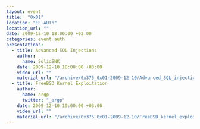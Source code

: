```yaml
---
layout: event
title:  "0x01"
location: "EE.AUTh"
location_url: ""
date: 2009-12-10 18:00:00 +03:00
categories: event auth
presentations:
  - title: Advanced SQL Injections
    author:
      name: SolidSNK
    date: 2009-12-10 18:00:00 +03:00
    video_url: ""
    material_url: "/archive/0x375_0x01-2009-12-10/Advanced_SQL_injections-Solidsnk.pdf"
  - title: FreeBSD Kernel Exploitation
    author:
      name: argp
      twitter: "_argp"
    date: 2009-12-10 19:00:00 +03:00
    video_url: ""
    material_url: "/archive/0x375_0x01-2009-12-10/FreeBSD_kernel_exploitation-Argp.pdf"
---
```

